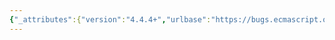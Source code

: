 ```yaml
---
{"_attributes":{"version":"4.4.4+","urlbase":"https://bugs.ecmascript.org/","maintainer":"dherman@mozilla.com"},"bug":{"bug_id":3063,"creation_ts":"2014-07-25 03:24:00 -0700","short_desc":"\"wrapper\" incorrectly used as verb instead of \"wrap\"","delta_ts":"2014-12-07 14:35:02 -0800","product":"Draft for 6th Edition","component":"editorial issue","version":"Rev 27: August 24, 2014 Draft","rep_platform":"All","op_sys":"All","bug_status":"RESOLVED","resolution":"FIXED","priority":"Normal","bug_severity":"minor","everconfirmed":true,"reporter":{"uid":"claude.pache","name":"Claude Pache"},"assigned_to":{"uid":"allen","name":"Allen Wirfs-Brock"},"cc":"jmdyck","long_desc":[{"commentid":9549,"comment_count":0,"who":{"uid":"claude.pache","name":"Claude Pache"},"bug_when":"2014-07-25 03:24:17 -0700","thetext":"Sometimes \"wrapper\" is used incorrectly as verb. The correct form is \"wrap\".\n\n\nSection 9.2.2 [[Call]] ( thisArgument, argumentsList):\n\nsteps 15.a, b, e: wrapperedThis → wrappedThis (3 occurrences)\nstep 15.c: Wrappering → Wrapping\n\n\nSection 9.4.1 Bound Function Exotic Objects\n\nwrappers → wraps\nwrappered → wrapped (3 occurrence in Table 27)"},{"commentid":9618,"comment_count":1,"who":{"uid":"allen","name":"Allen Wirfs-Brock"},"bug_when":"2014-07-26 16:30:10 -0700","thetext":"fixed in rev27 editor's draft"},{"commentid":9904,"comment_count":2,"who":{"uid":"allen","name":"Allen Wirfs-Brock"},"bug_when":"2014-08-25 08:29:23 -0700","thetext":"fixed in rev27 draft"},{"commentid":10191,"comment_count":3,"who":{"uid":"jmdyck","name":"Michael Dyck"},"bug_when":"2014-09-15 18:19:32 -0700","thetext":"In rev 27, step 15.e still says \"wrapperedThis\"."},{"commentid":10803,"comment_count":4,"who":{"uid":"allen","name":"Allen Wirfs-Brock"},"bug_when":"2014-12-05 13:16:27 -0800","thetext":"fixed in rev29 editor's draft"},{"commentid":10861,"comment_count":5,"who":{"uid":"allen","name":"Allen Wirfs-Brock"},"bug_when":"2014-12-07 14:35:02 -0800","thetext":"fixed in rev29"}]}}
---
```

